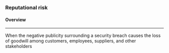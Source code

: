 ### **Reputational risk**


#### Overview 
---
When the negative publicity surrounding a security breach causes the loss of goodwill among customers, employees, suppliers, and other stakeholders
